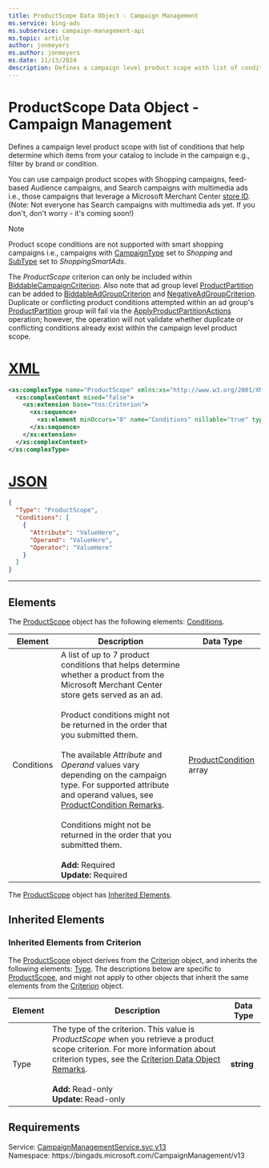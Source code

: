 ```yaml
---
title: ProductScope Data Object - Campaign Management
ms.service: bing-ads
ms.subservice: campaign-management-api
ms.topic: article
author: jonmeyers
ms.author: jonmeyers
ms.date: 11/13/2024
description: Defines a campaign level product scope with list of conditions that help determine which items from your catalog to include in the campaign e.g., filter by brand or condition.
---
```

# ProductScope Data Object - Campaign Management
Defines a campaign level product scope with list of conditions that help determine which items from your catalog to include in the campaign e.g., filter by brand or condition.

You can use campaign product scopes with Shopping campaigns, feed-based Audience campaigns, and Search campaigns with multimedia ads i.e., those campaigns that leverage a Microsoft Merchant Center [store ID](shoppingsetting.md#storeid). (Note: Not everyone has Search campaigns with multimedia ads yet. If you don't, don't worry - it's coming soon!)

> [!NOTE]
> Product scope conditions are not supported with smart shopping campaigns i.e., campaigns with [CampaignType](campaign.md#campaigntype) set to *Shopping* and [SubType](campaign.md#subtype) set to *ShoppingSmartAds*.  

The *ProductScope* criterion can only be included within [BiddableCampaignCriterion](biddablecampaigncriterion.md). Also note that ad group level [ProductPartition](productpartition.md) can be added to [BiddableAdGroupCriterion](biddableadgroupcriterion.md) and [NegativeAdGroupCriterion](negativeadgroupcriterion.md). Duplicate or conflicting product conditions attempted within an ad group's [ProductPartition](productpartition.md) group will fail via the [ApplyProductPartitionActions](applyproductpartitionactions.md) operation; however, the operation will not validate whether duplicate or conflicting conditions already exist within the campaign level product scope.

# [XML](#tab/xml)

```xml
<xs:complexType name="ProductScope" xmlns:xs="http://www.w3.org/2001/XMLSchema">
  <xs:complexContent mixed="false">
    <xs:extension base="tns:Criterion">
      <xs:sequence>
        <xs:element minOccurs="0" name="Conditions" nillable="true" type="tns:ArrayOfProductCondition" />
      </xs:sequence>
    </xs:extension>
  </xs:complexContent>
</xs:complexType>
```

# [JSON](#tab/json)

```json
{
  "Type": "ProductScope",
  "Conditions": [
    {
      "Attribute": "ValueHere",
      "Operand": "ValueHere",
      "Operator": "ValueHere"
    }
  ]
}
```

-----

## <a name="elements"></a>Elements

The [ProductScope](productscope.md) object has the following elements: [Conditions](#conditions).

|Element|Description|Data Type|
|-----------|---------------|-------------|
|<a name="conditions"></a>Conditions|A list of up to 7 product conditions that helps determine whether a product from the Microsoft Merchant Center store gets served as an ad.<br/><br/>Product conditions might not be returned in the order that you submitted them.<br/><br/>The available *Attribute* and *Operand* values vary depending on the campaign type. For supported attribute and operand values, see [ProductCondition Remarks](productcondition.md#remarks).<br/><br/>Conditions might not be returned in the order that you submitted them.<br/><br/>**Add:** Required<br/>**Update:** Required|[ProductCondition](productcondition.md) array|

The [ProductScope](productscope.md) object has [Inherited Elements](#inheritedelements).

## <a name="inheritedelements"></a>Inherited Elements

### <a name="inheritedelementscriterion"></a>Inherited Elements from Criterion
The [ProductScope](productscope.md) object derives from the [Criterion](criterion.md) object, and inherits the following elements: [Type](#type). The descriptions below are specific to [ProductScope](productscope.md), and might not apply to other objects that inherit the same elements from the [Criterion](criterion.md) object.  

|Element|Description|Data Type|
|-----------|---------------|-------------|
|<a name="type"></a>Type|The type of the criterion. This value is *ProductScope* when you retrieve a product scope criterion. For more information about criterion types, see the [Criterion Data Object Remarks](criterion.md#remarks).<br/><br/>**Add:** Read-only<br/>**Update:** Read-only|**string**|

## Requirements
Service: [CampaignManagementService.svc v13](https://campaign.api.bingads.microsoft.com/Api/Advertiser/CampaignManagement/v13/CampaignManagementService.svc)  
Namespace: https\://bingads.microsoft.com/CampaignManagement/v13  

